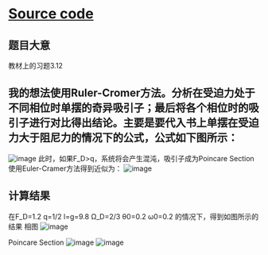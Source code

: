 # [Source code](https://github.com/pycll/computationalphysics_N2015301020174/blob/master/schoolwork_6/schoolwork_6.py)
## 题目大意
教材上的习题3.12
## 我的想法使用Ruler-Cromer方法。分析在受迫力处于不同相位时单摆的奇异吸引子；最后将各个相位时的吸引子进行对比得出结论。主要是要代入书上单摆在受迫力大于阻尼力的情况下的公式，公式如下图所示：
![image](computationalphysics_N2015301020174/schoolwork_6/截图_2017-10-28_00-32-51.png)
此时，如果F_D>q，系统将会产生混沌，吸引子成为Poincare Section
使用Euler-Cramer方法得到近似为：
![image](computationalphysics_N2015301020174/schoolwork_6/Formula.PNG)

## 计算结果
在F_D=1.2 q=1/2 l=g=9.8 Ω_D=2/3 θ0=0.2 ω0=0.2 的情况下，得到如图所示的结果
相图
![image]( computationalphysics_N2015301020174/schoolwork_6/Phase.PNG )

Poincare Section
![image](computationalphysics_N2015301020174/schoolwork_6/PoincareSection_1.PNG)
![image](computationalphysics_N2015301020174/schoolwork_6/PoincareSection_2.PNG)
